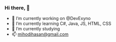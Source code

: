 ### Hi there, 👋

- 🔭 I’m currently working on @DevExyno
- 🌱 I’m currently learning C#, Java, JS, HTML, CSS
- 🌱 I’m currently studying
- 📫 mihodihasan@gmail.com
